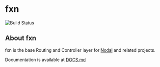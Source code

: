 # fxn
![Build Status](https://api.travis-ci.org/poly/fxn.svg)

## About fxn

fxn is the base Routing and Controller layer for
[Nodal](http://github.com/keithwhor/nodal) and related projects.

Documentation is available at [DOCS.md](docs.md)
